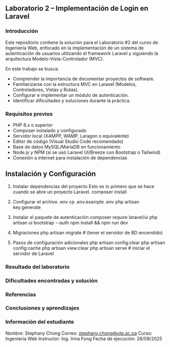 ## Laboratorio 2 – Implementación de Login en Laravel  

### Introducción
Este repositorio contiene la solución para el Laboratorio #2 del curso de Ingeniería Web, enfocado en la implementación de un sistema de autenticación de usuarios utilizando el framework Laravel y siguiendo la arquitectura Modelo-Vista-Controlador (MVC).

En este trabajo se busca:  
- Comprender la importancia de documentar proyectos de software.  
- Familiarizarse con la estructura MVC en Laravel (Modelos, Controladores, Vistas y Rutas).  
- Configurar e implementar un módulo de autenticación.  
- Identificar dificultades y soluciones durante la práctica.

### Requisitos previos

- PHP 8.x o superior  
- Composer instalado y configurado  
- Servidor local (XAMPP, WAMP, Laragon o equivalente)  
- Editor de código (Visual Studio Code recomendado)  
- Base de datos MySQL/MariaDB en funcionamiento  
- Node.js y NPM (si se usó Laravel UI/Breeze con Bootstrap o Tailwind)  
- Conexión a internet para instalación de dependencias 

## Instalación y Configuración

1. Instalar dependencias del proyecto
Esto es lo primero que se hace cuando se abre un proyecto Laravel.
    composer install
   
2. Configurar el archivo .env
    cp .env.example .env
    php artisan key:generate

3. Instalar el paquete de autenticación
    composer require laravel/ui
    php artisan ui bootstrap --auth
    npm install && npm run dev

4. Migraciones
    php artisan migrate # (tener el servidor de BD encendido)

5. Pasos de configuración adicionales
php artisan config:clear
php artisan config:cache
php artisan view:clear
php artisan serve     # iniciar el servidor de Laravel

### Resultado del laboratorio


### Dificultades encontradas y solución

### Referencias

### Conclusiones y aprendizajes

### Información del estudiante
Nombre: Stephany Chong
Correo: stephany.chong@utp.ac.pa
Curso: Ingeniería Web
Instructor: Ing. Irina Fong
Fecha de ejecución: 28/09/2025

